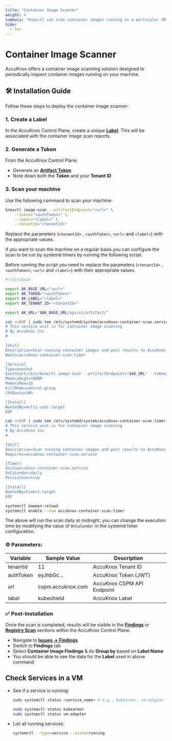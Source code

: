 ```yaml
---
title: "Container Image Scanner"
weight: 4
summary: "Knoxctl can scan container images running on a perticular VM and submit the results to SaaS"
hide:
  - toc
---
```


# Container Image Scanner

AccuKnox offers a container image scanning solution designed to periodically inspect container images running on your machine.

## 🛠 Installation Guide

Follow these steps to deploy the container image scanner:

### 1. Create a Label

In the AccuKnox Control Plane, create a unique [**Label**](https://app.accuknox.com/settings/labels). This will be associated with the container image scan reports.

### 2. Generate a Token

From the AccuKnox Control Plane:

- Generate an [**Artifact Token**](https://app.accuknox.com/settings/tokens)
- Note down both the **Token** and your **Tenant ID**

### 3. Scan your machine

Use the following command to scan your machine:

```bash
knoxctl image-scan --artifactEndpoint="<url>" \
    --token="<authToken>" \
    --label="<label>" \
    --tenantId="<tenantId>"
```

Replace the parameters (`<tenantId>` , `<authToken>`, `<url>` and `<label>`) with the appropriate values.

if you want to scan the machine on a regular basis you can configure the scan to be run by systemd timers by running the following script.

Before running the script you need to replace the parameters (`<tenantId>` , `<authToken>`, `<url>` and `<label>`) with their appropriate values.

```bash
#!/bin/bash

export AK_BASE_URL="<url>"
export AK_TOKEN="<authToken>"
export AK_LABEL="<label>"
export AK_TENANT_ID="<tenantId>"

export AK_URL="$AK_BASE_URL/api/v1/artifact/"

cat <<EOF | sudo tee /etc/systemd/system/accuknox-container-scan.service
# This service unit is for container image scanning
# By AccuKnox Inc
#

[Unit]
Description=Scan running container images and post results to AccuKnox SaaS
Wants=accuknox-container-scan.timer

[Service]
Type=oneshot
ExecStart=/bin/knoxctl image-scan --artifactEndpoint="$AK_URL" --token="$AK_TOKEN" --label="$AK_LABEL" --tenantId="$AK_TENANT_ID"
MemoryHigh=1800M
MemoryMax=2G
KillMode=control-group
CPUQuota=50%

[Install]
WantedBy=multi-user.target
EOF

cat <<EOF | sudo tee /etc/systemd/system/accuknox-container-scan.timer
# This service unit is for container image scanning
# By AccuKnox Inc
#

[Unit]
Description=Scan running container images and post results to AccuKnox SaaS
Requires=accuknox-container-scan.service

[Timer]
Unit=accuknox-container-scan.service
OnCalendar=daily
Persistent=true

[Install]
WantedBy=timers.target
EOF

systemctl daemon-reload
systemctl enable --now accuknox-container-scan.timer
```

The above will run the scan daily at midnight, you can change the execution time by modifying the value of `OnCalendar` in the systemd timer configuration.

### ⚙️ Parameters:

| Variable  | Sample Value      | Description                |
| --------- | ----------------- | -------------------------- |
| tenantId  | 11                | AccuKnox Tenant ID         |
| authToken | eyJhbGc...        | AccuKnox Token {JWT}       |
| url       | cspm.accuknox.com | AccuKnox CSPM API Endpoint |
| label     | kubeshield        | AccuKnox Label             |

### ✅ Post-Installation

Once the scan is completed, results will be visible in the [**Findings**](https://app.accuknox.com/issues/findings/findings-summary) or [**Registry Scan**](https://app.accuknox.com/issues/registry-scan) sections within the AccuKnox Control Plane.

- Navigate to [**Issues -> Findings**](https://app.accuknox.com/issues/findings/findings-summary)
- Switch to **Findings** tab
- Select **Container Image Findings** & do **Group by** based on **Label Name**
- You should be able to see the data for the **Label** used in above command

## Check Services in a VM

- See if a service is running:

  ```sh
  sudo systemctl status <service_name> # e.g., kubearmor, vm-adapter

  sudo systemctl status kubearmor
  sudo systemctl status vm-adapter
  ```

- List all running services:

  ```sh
  systemctl --type=service --state=running
  ```
